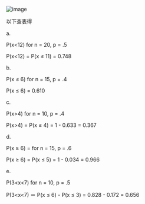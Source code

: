 ![image](https://github.com/user-attachments/assets/b8497378-3e59-4f43-bc7d-b0d92af717f1)

以下查表得

a.

P(x<12) for n = 20, p = .5

P(x<12) = P(x &le; 11) = 0.748

b.

P(x &le; 6) for n = 15, p = .4

P(x &le; 6) = 0.610

c.

P(x>4) for n = 10, p = .4

P(x>4) = P(x &le; 4) = 1 - 0.633 = 0.367

d.

P(x &ge; 6) = for n = 15, p = .6

P(x &ge; 6) = P(x &le; 5) = 1 - 0.034 = 0.966

e.

P(3<x<7) for n = 10, p = .5

P(3<x<7) ＝ P(x &le; 6) - P(x &le; 3) = 0.828 - 0.172 = 0.656
